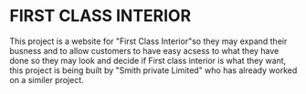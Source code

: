 # FIRST CLASS INTERIOR
This project is a website for "First Class Interior"so they may expand their busness and to allow customers to have easy acsess to what they have done so they may look and decide if First class interior is what they want, this project is being built by "Smith private Limited" who has already worked on a similer project.

